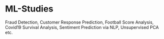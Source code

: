 # ML-Studies
Fraud Detection, Customer Response Prediction, Football Score Analysis, Covid19 Survival Analysis, Sentiment Prediction via NLP, Unsupervised PCA etc.
